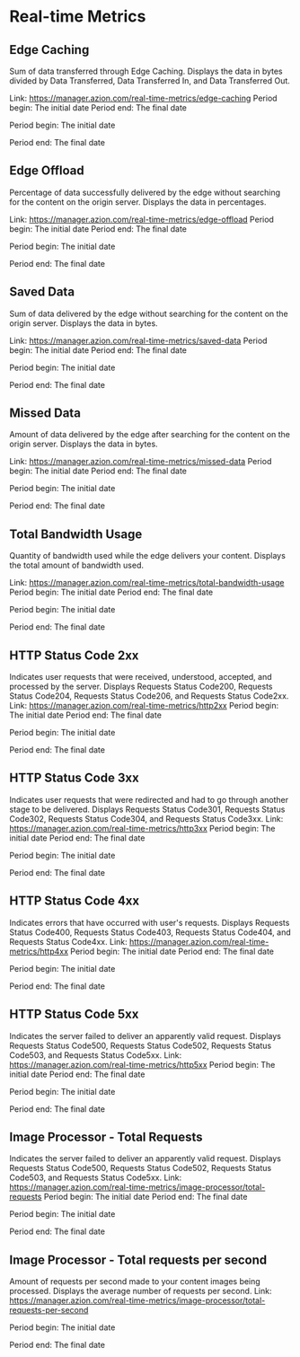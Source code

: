 # Real-time Metrics

## Edge Caching
Sum of data transferred through Edge Caching. Displays the data in bytes divided by Data Transferred, Data Transferred In, and Data Transferred Out.

Link: https://manager.azion.com/real-time-metrics/edge-caching
Period begin: The initial date
Period end: The final date

Period begin: The initial date

Period end: The final date


## Edge Offload
Percentage of data successfully delivered by the edge without searching for the content on the origin server. Displays the data in percentages.

Link: https://manager.azion.com/real-time-metrics/edge-offload
Period begin: The initial date
Period end: The final date

Period begin: The initial date

Period end: The final date


## Saved Data
Sum of data delivered by the edge without searching for the content on the origin server. Displays the data in bytes.

Link: https://manager.azion.com/real-time-metrics/saved-data
Period begin: The initial date
Period end: The final date

Period begin: The initial date

Period end: The final date


## Missed Data
Amount of data delivered by the edge after searching for the content on the origin server. Displays the data in bytes.

Link: https://manager.azion.com/real-time-metrics/missed-data
Period begin: The initial date
Period end: The final date

Period begin: The initial date

Period end: The final date


## Total Bandwidth Usage
Quantity of bandwidth used while the edge delivers your content. Displays the total amount of bandwidth used.

Link: https://manager.azion.com/real-time-metrics/total-bandwidth-usage
Period begin: The initial date
Period end: The final date

Period begin: The initial date

Period end: The final date


## HTTP Status Code 2xx
Indicates user requests that were received, understood, accepted, and processed by the server. Displays Requests Status Code200, Requests Status Code204, Requests Status Code206, and Requests Status Code2xx.
Link: https://manager.azion.com/real-time-metrics/http2xx
Period begin: The initial date
Period end: The final date

Period begin: The initial date

Period end: The final date


## HTTP Status Code 3xx
Indicates user requests that were redirected and had to go through another stage to be delivered. Displays Requests Status Code301, Requests Status Code302, Requests Status Code304, and Requests Status Code3xx.
Link: https://manager.azion.com/real-time-metrics/http3xx
Period begin: The initial date
Period end: The final date

Period begin: The initial date

Period end: The final date


## HTTP Status Code 4xx
Indicates errors that have occurred with user's requests. Displays Requests Status Code400, Requests Status Code403, Requests Status Code404, and Requests Status Code4xx.
Link: https://manager.azion.com/real-time-metrics/http4xx
Period begin: The initial date
Period end: The final date

Period begin: The initial date

Period end: The final date


## HTTP Status Code 5xx
Indicates the server failed to deliver an apparently valid request. Displays Requests Status Code500, Requests Status Code502, Requests Status Code503, and Requests Status Code5xx.
Link: https://manager.azion.com/real-time-metrics/http5xx
Period begin: The initial date
Period end: The final date

Period begin: The initial date

Period end: The final date


## Image Processor - Total Requests
Indicates the server failed to deliver an apparently valid request. Displays Requests Status Code500, Requests Status Code502, Requests Status Code503, and Requests Status Code5xx.
Link: https://manager.azion.com/real-time-metrics/image-processor/total-requests
Period begin: The initial date
Period end: The final date

Period begin: The initial date

Period end: The final date


## Image Processor - Total requests per second
Amount of requests per second made to your content images being processed. Displays the average number of requests per second.
Link: https://manager.azion.com/real-time-metrics/image-processor/total-requests-per-second

Period begin: The initial date

Period end: The final date

